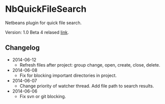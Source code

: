 NbQuickFileSearch
=================

Netbeans plugin for quick file search.

Version: 1.0 Beta 4 relased [link](NbQuickFileSearch.nbm).

## Changelog
* 2014-06-12
    - Refresh files after project: group change, open, create, close, delete.
* 2014-06-08
    - Fix for blocking important directories in project. 
* 2014-06-07 
    - Change priority of watcher thread. Add file path to search results.
* 2014-06-06
    - Fix svn or git blocking.
